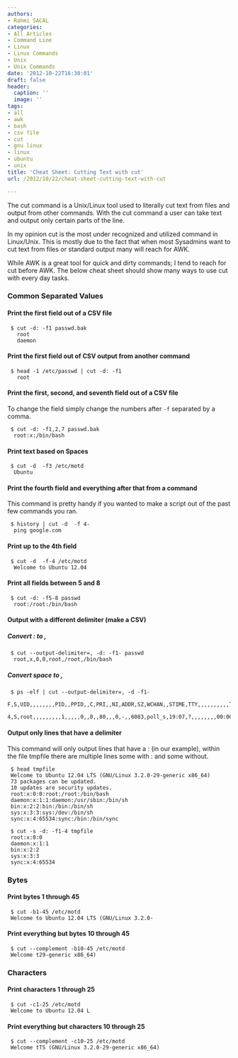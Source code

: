 ```yaml
---
authors:
- Rahmi SACAL
categories:
- All Articles
- Command Line
- Linux
- Linux Commands
- Unix
- Unix Commands
date: '2012-10-22T16:30:01'
draft: false
header:
  caption: ''
  image: ''
tags:
- all
- awk
- bash
- csv file
- cut
- gnu linux
- linux
- ubuntu
- unix
title: 'Cheat Sheet: Cutting Text with cut'
url: /2012/10/22/cheat-sheet-cutting-text-with-cut

---
```


The cut command is a Unix/Linux tool used to literally cut text from files and output from other commands. With the cut command a user can take text and output only certain parts of the line.

In my opinion cut is the most under recognized and utilized command in Linux/Unix. This is mostly due to the fact that when most Sysadmins want to cut text from files or standard output many will reach for AWK.

While AWK is a great tool for quick and dirty commands; I tend to reach for cut before AWK. The below cheat sheet should show many ways to use cut with every day tasks.

### Common Separated Values

#### Print the first field out of a CSV file
     
     $ cut -d: -f1 passwd.bak 
       root
       daemon

#### Print the first field out of CSV output from another command
     
     $ head -1 /etc/passwd | cut -d: -f1 
       root

#### Print the first, second, and seventh field out of a CSV file

To change the field simply change the numbers after `-f` separated by a comma.
     
     $ cut -d: -f1,2,7 passwd.bak 
      root:x:/bin/bash

#### Print text based on Spaces
     
     $ cut -d  -f3 /etc/motd 
      Ubuntu

#### Print the fourth field and everything after that from a command

This command is pretty handy if you wanted to make a script out of the past few commands you ran.
     
     $ history | cut -d  -f 4- 
      ping google.com

#### Print up to the 4th field
     
     $ cut -d  -f-4 /etc/motd 
      Welcome to Ubuntu 12.04

#### Print all fields between 5 and 8
     
     $ cut -d: -f5-8 passwd 
      root:/root:/bin/bash

#### Output with a different delimiter (make a CSV)

##### Convert : to ,
     
     $ cut --output-delimiter=, -d: -f1- passwd 
      root,x,0,0,root,/root,/bin/bash

##### Convert space to ,
     
     $ ps -elf | cut --output-delimiter=, -d -f1-
     F,S,UID,,,,,,,,PID,,PPID,,C,PRI,,NI,ADDR,SZ,WCHAN,,STIME,TTY,,,,,,,,,,TIME,CMD
     4,S,root,,,,,,,,,1,,,,,0,,0,,80,,,0,-,,6083,poll_s,19:07,?,,,,,,,,00:00:12,/sbin/init

#### Output only lines that have a delimiter

This command will only output lines that have a : (in our example), within the file tmpfile there are multiple lines some with : and some without.
     
     $ head tmpfile
     Welcome to Ubuntu 12.04 LTS (GNU/Linux 3.2.0-29-generic x86_64)
     73 packages can be updated.
     10 updates are security updates.
     root:x:0:0:root:/root:/bin/bash
     daemon:x:1:1:daemon:/usr/sbin:/bin/sh
     bin:x:2:2:bin:/bin:/bin/sh
     sys:x:3:3:sys:/dev:/bin/sh
     sync:x:4:65534:sync:/bin:/bin/sync

     $ cut -s -d: -f1-4 tmpfile
     root:x:0:0
     daemon:x:1:1
     bin:x:2:2
     sys:x:3:3
     sync:x:4:65534

### Bytes

#### Print bytes 1 through 45
     
     $ cut -b1-45 /etc/motd
     Welcome to Ubuntu 12.04 LTS (GNU/Linux 3.2.0-

#### Print everything but bytes 10 through 45
     
     $ cut --complement -b10-45 /etc/motd
     Welcome t29-generic x86_64)

### Characters

#### Print characters 1 through 25
     
     $ cut -c1-25 /etc/motd
     Welcome to Ubuntu 12.04 L

#### Print everything but characters 10 through 25
     
     $ cut --complement -c10-25 /etc/motd
     Welcome tTS (GNU/Linux 3.2.0-29-generic x86_64)
